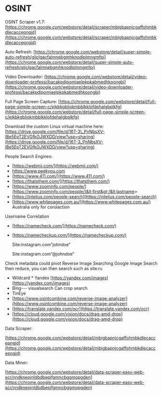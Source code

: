 # OSINT

OSINT Scraper v1.7: [https://chrome.google.com/webstore/detail/scraper/mbigbapnjcgaffohmbkdlecaccepngjd](https://chrome.google.com/webstore/detail/scraper/mbigbapnjcgaffohmbkdlecaccepngjd) 

Auto Refresh: [https://chrome.google.com/webstore/detail/super-simple-auto-refresh/gljclgacfalmnebgmhknodlplmngmfpi](https://chrome.google.com/webstore/detail/super-simple-auto-refresh/gljclgacfalmnebgmhknodlplmngmfpi) 

Video Downloader: [https://chrome.google.com/webstore/detail/video-downloader-professi/bacakpdjpomjaelpkpkabmedhkoongbi](https://chrome.google.com/webstore/detail/video-downloader-professi/bacakpdjpomjaelpkpkabmedhkoongbi) 

Full Page Screen Capture: [https://chrome.google.com/webstore/detail/full-page-simple-screen-c/ejkbkgbliokmbblkklofdehalgbplkfg](https://chrome.google.com/webstore/detail/full-page-simple-screen-c/ejkbkgbliokmbblkklofdehalgbplkfg) 

Download the custom Linux virtual machine here: [https://drive.google.com/file/d/16T-3\_PnNbsXV-IBe5EpT2EVGfkOJWXDD/view?usp=sharing](https://drive.google.com/file/d/16T-3_PnNbsXV-IBe5EpT2EVGfkOJWXDD/view?usp=sharing) 

People Search Engines: 

* [https://webmii.com/](https://webmii.com/)
* https://www.peekyou.com 
* [https://www.411.com/](https://www.411.com/) 
* [https://thatsthem.com/](https://thatsthem.com/)
* [https://www.zoominfo.com/people/](https://www.zoominfo.com/people/)&lt;first&gt;/&lt;lastname&gt;
* [https://intelius.com/people-search](https://intelius.com/people-search)
* [https://www.whitepages.com.au/](https://www.whitepages.com.au/) Australia only for corolaction 

Username Correlation

* [https://namecheck.com/](https://namecheck.com/)
* [https://namecheckup.com/](https://namecheckup.com/) 

  Site:instagram.com”johndoe” 

  Site:instagram.com”@johndoe” 

 Check metadata could pivot Reverse Image Searching Google Image Search then reduce, you can then search such as site:ru 

* Wildcard \* Yandex [https://yandex.com/images](https://yandex.com/images) 
* Bing--- visualsearch Can crop search 
* TinEye
* [https://www.osintcombine.com/reverse-image-analyzer](https://www.osintcombine.com/reverse-image-analyzer)
* [https://translate.yandex.com/ocr](https://translate.yandex.com/ocr)
* [https://cloud.google.com/vision/docs/drag-amd-drop](https://cloud.google.com/vision/docs/drag-amd-drop) 

Data Scraper:

 [https://chrome.google.com/webstore/detail/mbigbapnjcgaffohmbkdlecaccepngjd](https://chrome.google.com/webstore/detail/mbigbapnjcgaffohmbkdlecaccepngjd)

 Data Miner: 

[https://chrome.google.com/webstore/detail/data-scraper-easy-web-scr/nndknepjnldbdbepjfgmncbggmopgden](https://chrome.google.com/webstore/detail/data-scraper-easy-web-scr/nndknepjnldbdbepjfgmncbggmopgden)

